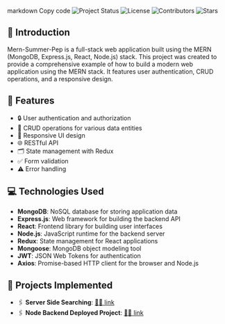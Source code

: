 markdown
Copy code
![Project Status](https://img.shields.io/badge/status-active-brightgreen)
![License](https://img.shields.io/badge/license-MIT-blue)
![Contributors](https://img.shields.io/github/contributors/Ashish-forGit/MERN-Summer-PEP)
![Stars](https://img.shields.io/github/stars/Ashish-forGit/MERN-Summer-PEP)

## 🌟 Introduction
Mern-Summer-Pep is a full-stack web application built using the MERN (MongoDB, Express.js, React, Node.js) stack. This project was created to provide a comprehensive example of how to build a modern web application using the MERN stack. It features user authentication, CRUD operations, and a responsive design.

## 🚀 Features
- 🔒 User authentication and authorization
- 📝 CRUD operations for various data entities
- 📱 Responsive UI design
- 🌐 RESTful API
- 🗂️ State management with Redux
- ✅ Form validation
- ⚠️ Error handling

## 💻 Technologies Used
- **MongoDB**: NoSQL database for storing application data
- **Express.js**: Web framework for building the backend API
- **React**: Frontend library for building user interfaces
- **Node.js**: JavaScript runtime for the backend server
- **Redux**: State management for React applications
- **Mongoose**: MongoDB object modeling tool
- **JWT**: JSON Web Tokens for authentication
- **Axios**: Promise-based HTTP client for the browser and Node.js

## 📂 Projects Implemented
- 🖇️ **Server Side Searching**: [📁🔗 link](https://ashish-forgit.github.io/MERN-Summer-PEP/Day8_js-Server%20side%20searching/)
- 🖇️ **Node Backend Deployed Project**: [📁🔗 link](https://mern-summer-pep.onrender.com/)
